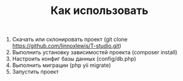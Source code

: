 <p align="center">
    <h1 align="center">Как использовать</h1>
    <br>
</p>

1. Скачать или склонировать проект (git clone https://github.com/linnoxlewis/T-studio.git)
2. Выполнить установку зависимостей проекта (composer install)
3. Настроить конфиг базы данных (config/db.php)
4. Выполнить миграции (php yii migrate)
5. Запустить проект
